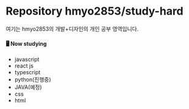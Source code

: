 # Repository hmyo2853/study-hard

여기는 hmyo2853의 개발+디자인의 개인 공부 영역입니다.

#### 🖥️ Now studying

- javascript
- react js
- typescript
- python(진행중)
- JAVA(예정)
- css
- html
